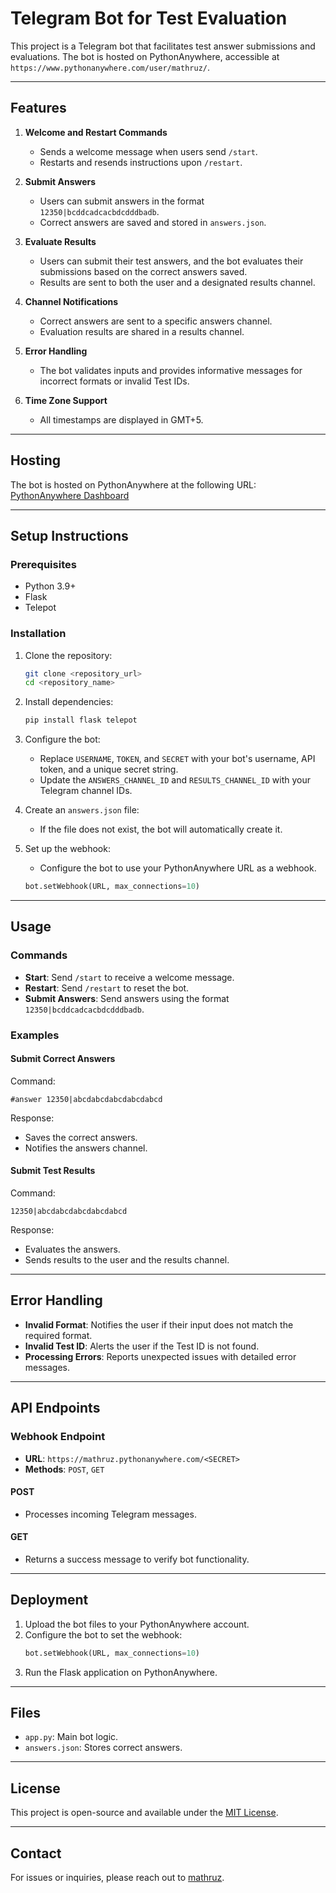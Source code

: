 # Telegram Bot for Test Evaluation

This project is a Telegram bot that facilitates test answer submissions and evaluations. The bot is hosted on PythonAnywhere, accessible at `https://www.pythonanywhere.com/user/mathruz/`.

---

## Features

1. **Welcome and Restart Commands**
   - Sends a welcome message when users send `/start`.
   - Restarts and resends instructions upon `/restart`.

2. **Submit Answers**
   - Users can submit answers in the format `12350|bcddcadcacbdcdddbadb`.
   - Correct answers are saved and stored in `answers.json`.

3. **Evaluate Results**
   - Users can submit their test answers, and the bot evaluates their submissions based on the correct answers saved.
   - Results are sent to both the user and a designated results channel.

4. **Channel Notifications**
   - Correct answers are sent to a specific answers channel.
   - Evaluation results are shared in a results channel.

5. **Error Handling**
   - The bot validates inputs and provides informative messages for incorrect formats or invalid Test IDs.

6. **Time Zone Support**
   - All timestamps are displayed in GMT+5.

---

## Hosting

The bot is hosted on PythonAnywhere at the following URL:
[PythonAnywhere Dashboard](https://www.pythonanywhere.com/user/mathruz/)

---

## Setup Instructions

### Prerequisites
- Python 3.9+
- Flask
- Telepot

### Installation
1. Clone the repository:
   ```bash
   git clone <repository_url>
   cd <repository_name>
   ```

2. Install dependencies:
   ```bash
   pip install flask telepot
   ```

3. Configure the bot:
   - Replace `USERNAME`, `TOKEN`, and `SECRET` with your bot's username, API token, and a unique secret string.
   - Update the `ANSWERS_CHANNEL_ID` and `RESULTS_CHANNEL_ID` with your Telegram channel IDs.

4. Create an `answers.json` file:
   - If the file does not exist, the bot will automatically create it.

5. Set up the webhook:
   - Configure the bot to use your PythonAnywhere URL as a webhook.

   ```python
   bot.setWebhook(URL, max_connections=10)
   ```

---

## Usage

### Commands
- **Start**: Send `/start` to receive a welcome message.
- **Restart**: Send `/restart` to reset the bot.
- **Submit Answers**: Send answers using the format `12350|bcddcadcacbdcdddbadb`.

### Examples
#### Submit Correct Answers
Command:
```
#answer 12350|abcdabcdabcdabcdabcd
```

Response:
- Saves the correct answers.
- Notifies the answers channel.

#### Submit Test Results
Command:
```
12350|abcdabcdabcdabcdabcd
```

Response:
- Evaluates the answers.
- Sends results to the user and the results channel.

---

## Error Handling
- **Invalid Format**: Notifies the user if their input does not match the required format.
- **Invalid Test ID**: Alerts the user if the Test ID is not found.
- **Processing Errors**: Reports unexpected issues with detailed error messages.

---

## API Endpoints

### Webhook Endpoint
- **URL**: `https://mathruz.pythonanywhere.com/<SECRET>`
- **Methods**: `POST`, `GET`

#### POST
- Processes incoming Telegram messages.

#### GET
- Returns a success message to verify bot functionality.

---

## Deployment
1. Upload the bot files to your PythonAnywhere account.
2. Configure the bot to set the webhook:
   ```python
   bot.setWebhook(URL, max_connections=10)
   ```
3. Run the Flask application on PythonAnywhere.

---

## Files
- `app.py`: Main bot logic.
- `answers.json`: Stores correct answers.

---

## License
This project is open-source and available under the [MIT License](LICENSE).

---

## Contact
For issues or inquiries, please reach out to [mathruz](https://www.pythonanywhere.com/user/mathruz/).


